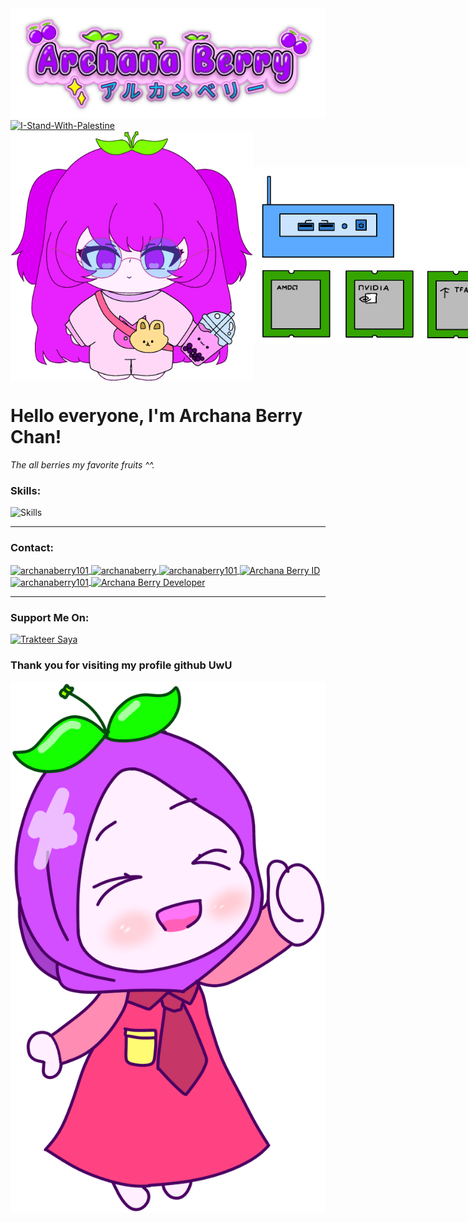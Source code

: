 <img src="archanaberryw.png" alt="Archana Berry vtuber logo's | Don't inspo and copycat and use it!!!">

<a href="https://arab.org/portal/palestine/where-to-donate/">
  <img src="https://raw.githubusercontent.com/Safouene1/support-palestine-banner/master/banner-support.svg" alt="I-Stand-With-Palestine">
</a>

<div style="display: flex; justify-content: space-between; align-items: center;">
  <img src="archanaberrydoll.png" align="left" alt="Archana Berry's Doll | Don't download it!!!" width="400" height="400">
  <img src="archanaberrypc.png" align="right" alt="Archana Berry Mini PC's" width="400" height="284">
</div>
</div>

<h1>Hello everyone, I'm Archana Berry Chan!</h1>
<p><em>The all berries my favorite fruits ^^.</em></p>

<h3>Skills:</h3>
<img src="https://skillicons.dev/icons?i=wasm,c,cpp,cmake,html,css,js,discord,discordbots,nodejs,kotlin,vscode,arch,windows,apple,neovim&theme=dark" alt="Skills">

<hr>

<h3>Contact:</h3>
<p align="left">
  <a href="https://twitter.com/archanaberry101" target="blank">
    <img align="center" src="https://skillicons.dev/icons?i=twitter&theme=dark" alt="archanaberry101" height="50" width="50">
  </a>
  <a href="https://facebook.com/archanaberry101" target="blank">
    <img align="center" src="https://raw.githubusercontent.com/rahuldkjain/github-profile-readme-generator/master/src/images/icons/Social/facebook.svg" alt="archanaberry" height="50" width="50">
  </a>
  <a href="https://instagram.com/archanaberry101" target="blank">
    <img align="center" src="https://skillicons.dev/icons?i=instagram&theme=dark" alt="archanaberry101" height="50" width="50">
  </a>
  <a href="https://www.youtube.com/archanaberry101" target="blank">
    <img align="center" src="https://pomf2.lain.la/f/z3vxfewb.png" alt="Archana Berry ID" height="50" width="50">
  </a>
  <a href="https://discord.com/users/1136691684864954389" target="blank">
    <img align="center" src="https://skillicons.dev/icons?i=discord&theme=dark" alt="archanaberry101" height="50" width="50">
  </a>
  <a href="https://wa.me/6289667958991" target="blank">
    <img align="center" src="https://pomf2.lain.la/f/v4npl8n1.png" alt="Archana Berry Developer" height="50" width="50" style="margin-left: -10">
  </a>
</p>

<hr>

<h3>Support Me On:</h3>
<a href="https://trakteer.id/archana_berry" target="_blank">
  <img id="wse-buttons-preview" src="https://cdn.trakteer.id/images/embed/trbtn-red-1.png" height="40" style="border:0px;height:40px;" alt="Trakteer Saya">
</a>

<h3>Thank you for visiting my profile github UwU</h3>
<img src="archanaberryhijabchibi.png" alt="Archana Berry Chibi Hijab">
